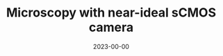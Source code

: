 ---
title: "Microscopy with near-ideal sCMOS camera"
collection: publications
permalink: /publication/2023_Jia_nan
date: 2023-00-00
venue: 'nan'
DOI: 'nan'
---